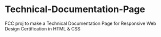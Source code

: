 # Technical-Documentation-Page
FCC proj to make a Technical Documentation Page for Responsive Web Design Certification in HTML & CSS
